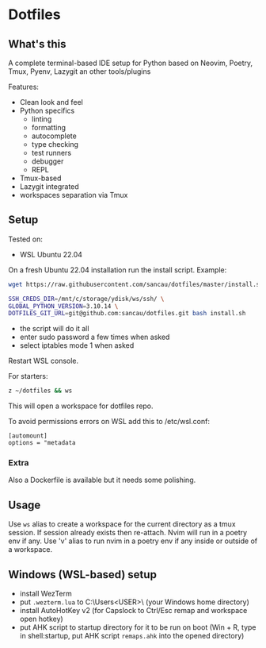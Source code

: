 # Dotfiles

## What's this

A complete terminal-based IDE setup for Python based on Neovim, Poetry, Tmux, Pyenv, Lazygit an other tools/plugins

Features:

- Clean look and feel
- Python specifics
    - linting
    - formatting
    - autocomplete
    - type checking
    - test runners
    - debugger
    - REPL
- Tmux-based
- Lazygit integrated
- workspaces separation via Tmux

## Setup

Tested on:

- WSL Ubuntu 22.04

On a fresh Ubuntu 22.04 installation run the install script. Example:

```bash
wget https://raw.githubusercontent.com/sancau/dotfiles/master/install.sh
```

```bash
SSH_CREDS_DIR=/mnt/c/storage/ydisk/ws/ssh/ \
GLOBAL_PYTHON_VERSION=3.10.14 \
DOTFILES_GIT_URL=git@github.com:sancau/dotfiles.git bash install.sh
```

- the script will do it all
- enter sudo password a few times when asked
- select iptables mode 1 when asked

Restart WSL console.

For starters:

```bash
z ~/dotfiles && ws
```
This will open a workspace for dotfiles repo.

To avoid permissions errors on WSL add this to /etc/wsl.conf:

```
[automount]
options = "metadata
```
### Extra

Also a Dockerfile is available but it needs some polishing.

## Usage

Use `ws` alias to create a workspace for the current directory as a tmux session. If session already exists then re-attach.
Nvim will run in a poetry env if any. 
Use 'v' alias to run nvim in a poetry env if any inside or outside of a workspace.

## Windows (WSL-based) setup

- install WezTerm
- put `.wezterm.lua` to C:\Users\<USER>\ (your Windows home directory)
- install AutoHotKey v2 (for Capslock to Ctrl/Esc remap and workspace open hotkey)
- put AHK script to startup directory for it to be run on boot (Win + R, type in shell:startup, put AHK script `remaps.ahk` into the opened directory)
